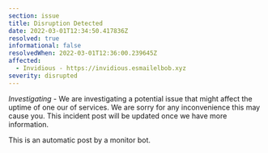 ```yaml
---
section: issue
title: Disruption Detected
date: 2022-03-01T12:34:50.417836Z
resolved: true
informational: false
resolvedWhen: 2022-03-01T12:36:00.239645Z
affected:
  - Invidious - https://invidious.esmailelbob.xyz
severity: disrupted
---
```

*Investigating* - We are investigating a potential issue that might affect the uptime of one our of services. We are sorry for any inconvenience this may cause you. This incident post will be updated once we have more information.

This is an automatic post by a monitor bot.
        